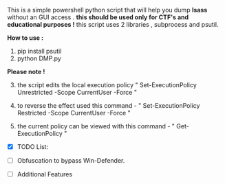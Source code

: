This is a simple powershell python script that will help you dump **lsass** without an GUI access . 
**this should be used only for CTF's and educational purposes !**
this script uses 2 libraries , subprocess and psutil.

**How to use :**
 1. pip install psutil
 2. python DMP.py

**Please note !** 

 3. the script edits the local execution policy " Set-ExecutionPolicy
   Unrestricted -Scope CurrentUser -Force " 

 4. to reverse the effect used    this command - " Set-ExecutionPolicy
   Restricted -Scope CurrentUser
-Force " 

 5. the current policy can be viewed with this command - "
   Get-ExecutionPolicy "

 - [x] TODO List:
 - [ ] Obfuscation to bypass Win-Defender.
 - [ ] Additional Features
 
